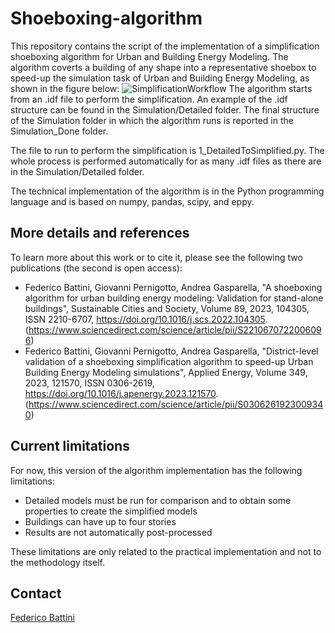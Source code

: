 # Shoeboxing-algorithm
This repository contains the script of the implementation of a simplification shoeboxing algorithm for Urban and Building Energy Modeling. The algorithm coverts a building of any shape into a representative shoebox to speed-up the simulation task of Urban and Building Energy Modeling, as shown in the figure below:
![SimplificationWorkflow](https://github.com/fbattini/Shoeboxing-algorithm/assets/71373172/7134c6ea-a882-4be8-8794-db37d2a836d1)
The algorithm starts from an .idf file to perform the simplification. An example of the .idf structure can be found in the Simulation/Detailed folder. The final structure of the Simulation folder in which the algorithm runs is reported in the Simulation_Done folder.

The file to run to perform the simplification is 1_DetailedToSimplified.py. The whole process is performed automatically for as many .idf files as there are in the Simulation/Detailed folder.

The technical implementation of the algorithm is in the Python programming language and is based on numpy, pandas, scipy, and eppy.
## More details and references
To learn more about this work or to cite it, please see the following two publications (the second is open access):
- Federico Battini, Giovanni Pernigotto, Andrea Gasparella, "A shoeboxing algorithm for urban building energy modeling: Validation for stand-alone buildings", Sustainable Cities and Society, Volume 89, 2023, 104305, ISSN 2210-6707, https://doi.org/10.1016/j.scs.2022.104305. (https://www.sciencedirect.com/science/article/pii/S2210670722006096)
- Federico Battini, Giovanni Pernigotto, Andrea Gasparella, "District-level validation of a shoeboxing simplification algorithm to speed-up Urban Building Energy Modeling simulations", Applied Energy, Volume 349, 2023, 121570, ISSN 0306-2619, https://doi.org/10.1016/j.apenergy.2023.121570. (https://www.sciencedirect.com/science/article/pii/S0306261923009340)
## Current limitations
For now, this version of the algorithm implementation has the following limitations:
- Detailed models must be run for comparison and to obtain some properties to create the simplified models
- Buildings can have up to four stories
- Results are not automatically post-processed

These limitations are only related to the practical implementation and not to the methodology itself.
## Contact
[Federico Battini](https://www.linkedin.com/in/federico-battini/)
